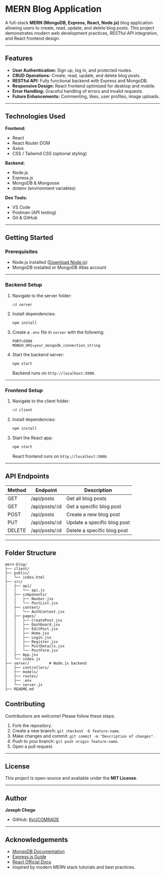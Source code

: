 # MERN Blog Application

A full-stack **MERN (MongoDB, Express, React, Node.js)** blog application allowing users to create, read, update, and delete blog posts. This project demonstrates modern web development practices, RESTful API integration, and React frontend design.

---

## Features

- **User Authentication:** Sign up, log in, and protected routes.
- **CRUD Operations:** Create, read, update, and delete blog posts.
- **RESTful API:** Fully functional backend with Express and MongoDB.
- **Responsive Design:** React frontend optimized for desktop and mobile.
- **Error Handling:** Graceful handling of errors and invalid requests.
- **Future Enhancements:** Commenting, likes, user profiles, image uploads.

---

## Technologies Used

**Frontend:**  
- React  
- React Router DOM  
- Axios  
- CSS / Tailwind CSS (optional styling)

**Backend:**  
- Node.js  
- Express.js  
- MongoDB & Mongoose  
- dotenv (environment variables)

**Dev Tools:**  
- VS Code  
- Postman (API testing)  
- Git & GitHub  

---

## Getting Started

### Prerequisites

- Node.js installed ([Download Node.js](https://nodejs.org/))  
- MongoDB installed or MongoDB Atlas account  

---

### Backend Setup

1. Navigate to the server folder:
   ```bash
   cd server
   ```
2. Install dependencies:
   ```bash
   npm install
   ```
3. Create a `.env` file in `server` with the following:

   ```env
   PORT=5000
   MONGO_URI=your_mongodb_connection_string
   ```
4. Start the backend server:
   ```bash
   npm start
   ```
   Backend runs on `http://localhost:5000`.

---

### Frontend Setup

1. Navigate to the client folder:
   ```bash
   cd client
   ```
2. Install dependencies:
   ```bash
   npm install
   ```
3. Start the React app:
   ```bash
   npm start
   ```
   React frontend runs on `http://localhost:3000`.

---

## API Endpoints

| Method | Endpoint            | Description                  |
|--------|-------------------|------------------------------|
| GET    | /api/posts         | Get all blog posts           |
| GET    | /api/posts/:id     | Get a specific blog post     |
| POST   | /api/posts         | Create a new blog post       |
| PUT    | /api/posts/:id     | Update a specific blog post  |
| DELETE | /api/posts/:id     | Delete a specific blog post  |

---

## Folder Structure

```
mern-blog/
├── client/
├── public/
│   └── index.html
├── src/
│   ├── api/
│   │   └── api.js
│   ├── components/
│   │   ├── Navbar.jsx
│   │   └── PostList.jsx
│   ├── context/
│   │   └── AuthContext.jsx
│   ├── pages/
│   │   ├── CreatePost.jsx
│   │   ├── Dashboard.jsx
│   │   ├── EditPost.jsx
│   │   ├── Home.jsx
│   │   ├── Login.jsx
│   │   ├── Register.jsx
│   │   ├── PostDetails.jsx
│   │   └── PostForm.jsx
│   ├── App.jsx
│   └── index.js
├── server/         # Node.js backend
│   ├── controllers/
│   ├── models/
│   ├── routes/
│   ├── .env
│   └── server.js
├── README.md
```



## Contributing

Contributions are welcome! Please follow these steps:

1. Fork the repository.  
2. Create a new branch: `git checkout -b feature-name`.  
3. Make changes and commit: `git commit -m "Description of changes"`.  
4. Push to your branch: `git push origin feature-name`.  
5. Open a pull request.  

---

## License

This project is open-source and available under the **MIT License**.  

---

## Author

**Joseph Chege**  
- GitHub: [KyUCOMRADE](https://github.com/KyUCOMRADE)  

---

## Acknowledgements

- [MongoDB Documentation](https://docs.mongodb.com/)  
- [Express.js Guide](https://expressjs.com/)  
- [React Official Docs](https://reactjs.org/docs/getting-started.html)  
- Inspired by modern MERN stack tutorials and best practices.
